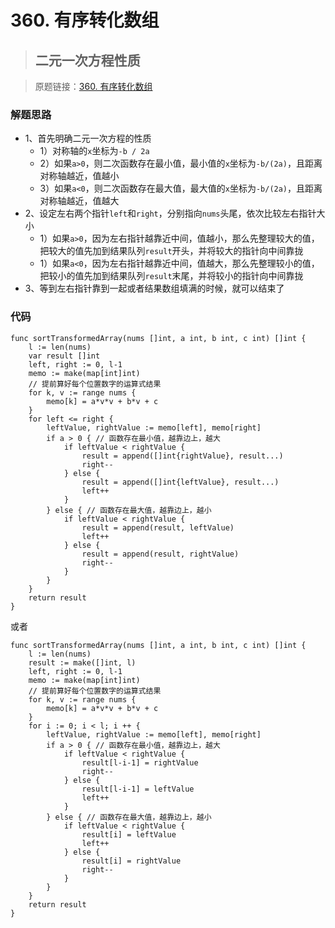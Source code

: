 # 360. 有序转化数组
> ## 二元一次方程性质

> 原题链接：[360. 有序转化数组](https://leetcode-cn.com/problems/sort-transformed-array/)

### 解题思路
* 1、首先明确二元一次方程的性质
    * 1）对称轴的``x``坐标为``-b / 2a``
    * 2）如果``a>0``，则二次函数存在最小值，最小值的``x``坐标为``-b/(2a)``，且距离对称轴越近，值越小
    * 3）如果``a<0``，则二次函数存在最大值，最大值的``x``坐标为``-b/(2a)``，且距离对称轴越近，值越大
* 2、设定左右两个指针``left``和``right``，分别指向``nums``头尾，依次比较左右指针大小
    * 1）如果``a>0``，因为左右指针越靠近中间，值越小，那么先整理较大的值，把较大的值先加到结果队列``result``开头，并将较大的指针向中间靠拢
    * 1）如果``a<0``，因为左右指针越靠近中间，值越大，那么先整理较小的值，把较小的值先加到结果队列``result``末尾，并将较小的指针向中间靠拢
* 3、等到左右指针靠到一起或者结果数组填满的时候，就可以结束了
### 代码
``` golang
func sortTransformedArray(nums []int, a int, b int, c int) []int {
	l := len(nums)
	var result []int
	left, right := 0, l-1
	memo := make(map[int]int)
	// 提前算好每个位置数字的运算式结果
	for k, v := range nums {
		memo[k] = a*v*v + b*v + c
	}
	for left <= right {
		leftValue, rightValue := memo[left], memo[right]
		if a > 0 { // 函数存在最小值，越靠边上，越大
			if leftValue < rightValue {
				result = append([]int{rightValue}, result...)
				right--
			} else {
				result = append([]int{leftValue}, result...)
				left++
			}
		} else { // 函数存在最大值，越靠边上，越小
			if leftValue < rightValue {
				result = append(result, leftValue)
				left++
			} else {
				result = append(result, rightValue)
				right--
			}
		}
	}
	return result
}
```
或者
``` golang
func sortTransformedArray(nums []int, a int, b int, c int) []int {
	l := len(nums)
	result := make([]int, l)
	left, right := 0, l-1
	memo := make(map[int]int)
	// 提前算好每个位置数字的运算式结果
	for k, v := range nums {
		memo[k] = a*v*v + b*v + c
	}
	for i := 0; i < l; i ++ {
		leftValue, rightValue := memo[left], memo[right]
		if a > 0 { // 函数存在最小值，越靠边上，越大
			if leftValue < rightValue {
				result[l-i-1] = rightValue
				right--
			} else {
				result[l-i-1] = leftValue
				left++
			}
		} else { // 函数存在最大值，越靠边上，越小
			if leftValue < rightValue {
				result[i] = leftValue
				left++
			} else {
				result[i] = rightValue
				right--
			}
		}
	}
	return result
}
```